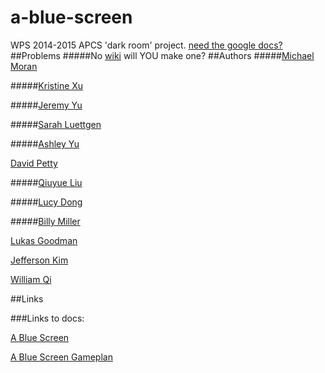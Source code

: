 # a-blue-screen
WPS 2014-2015 APCS 'dark room' project. [need the google docs?](#links-to-docs)
##Problems
#####No [wiki](https://github.com/wps-2014-2015-apcs/a-blue-screen/wiki) will YOU make one?
##Authors
#####[Michael Moran](mailto:haelmic3@gmail.com)
		
		
#####[Kristine Xu](mailto:xu.cupcake.kristine@gmail.com)
		
		
#####[Jeremy Yu](mailto:farmeryu@gmail.com)
		
		
#####[Sarah Luettgen](mailto:sarah.luettgen@gmail.com)
		
		
#####[Ashley Yu](mailto:ash.yu08@gmail.com)
		
		
[David Petty](mailto:dpetty@winchesterps.org)
		
		
#####[Qiuyue Liu](mailto:qiuyueliu97@gmail.com)
		
		
#####[Lucy Dong](mailto:lucydong22@gmail.com)
		
		
#####[Billy Miller](mailto:wbrm77@gmail.com)
		
		
[Lukas Goodman](mailto:lukasrossgoodman@gmail.com)


[Jefferson Kim](mailto:jeffersonkim97@gmail.com)
		
		
[William Qi](mailto:will.qi98@gmail.com)
<!--[1605035@wpsstudent.com](mailto:1605035@wpsstudent.com)-->
##Links

###Links to docs:

[A Blue Screen](https://docs.google.com/document/d/1Hp0Nv7hgZM88qkajNC9Hs57XBNz90YUl7AC6pRJqdgc/)

[A Blue Screen Gameplan](https://docs.google.com/document/d/1gHwWLMsIPCt5yStfbBdxXBVj23sxi-I5mRu6wq9XLws/)

